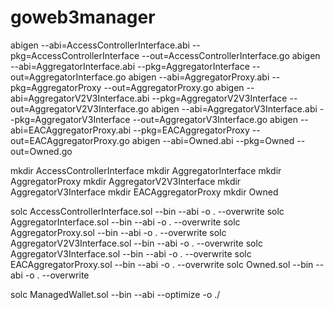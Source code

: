 
# goweb3manager




abigen --abi=AccessControllerInterface.abi --pkg=AccessControllerInterface --out=AccessControllerInterface.go
abigen --abi=AggregatorInterface.abi --pkg=AggregatorInterface --out=AggregatorInterface.go
abigen --abi=AggregatorProxy.abi --pkg=AggregatorProxy --out=AggregatorProxy.go
abigen --abi=AggregatorV2V3Interface.abi --pkg=AggregatorV2V3Interface --out=AggregatorV2V3Interface.go
abigen --abi=AggregatorV3Interface.abi --pkg=AggregatorV3Interface --out=AggregatorV3Interface.go
abigen --abi=EACAggregatorProxy.abi --pkg=EACAggregatorProxy --out=EACAggregatorProxy.go
abigen --abi=Owned.abi --pkg=Owned --out=Owned.go

mkdir AccessControllerInterface
mkdir AggregatorInterface
mkdir AggregatorProxy
mkdir AggregatorV2V3Interface
mkdir AggregatorV3Interface
mkdir EACAggregatorProxy
mkdir Owned


solc AccessControllerInterface.sol --bin --abi -o . --overwrite
solc AggregatorInterface.sol --bin --abi -o . --overwrite
solc AggregatorProxy.sol --bin --abi -o . --overwrite
solc AggregatorV2V3Interface.sol --bin --abi -o . --overwrite
solc AggregatorV3Interface.sol --bin --abi -o . --overwrite
solc EACAggregatorProxy.sol --bin --abi -o . --overwrite
solc Owned.sol --bin --abi -o . --overwrite



solc ManagedWallet.sol --bin --abi --optimize -o ./
